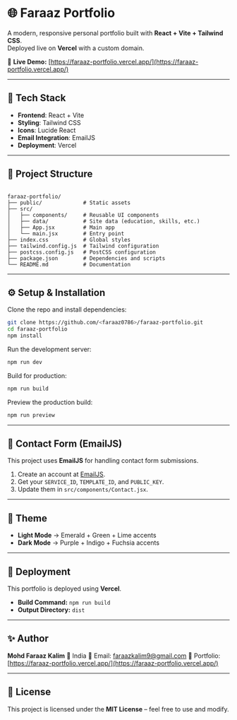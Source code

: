 # 🌐 Faraaz Portfolio

A modern, responsive personal portfolio built with **React + Vite + Tailwind CSS**.  
Deployed live on **Vercel** with a custom domain.  

🔗 **Live Demo:** [https://faraaz-portfolio.vercel.app/](https://faraaz-portfolio.vercel.app/)

---

## 🚀 Tech Stack
- **Frontend**: React + Vite  
- **Styling**: Tailwind CSS  
- **Icons**: Lucide React  
- **Email Integration**: EmailJS  
- **Deployment**: Vercel  

---

## 📂 Project Structure
```

faraaz-portfolio/
├── public/             # Static assets
├── src/
│   ├── components/     # Reusable UI components
│   ├── data/           # Site data (education, skills, etc.)
│   ├── App.jsx         # Main app
│   └── main.jsx        # Entry point
├── index.css           # Global styles
├── tailwind.config.js  # Tailwind configuration
├── postcss.config.js   # PostCSS configuration
├── package.json        # Dependencies and scripts
└── README.md           # Documentation

````

---

## ⚙️ Setup & Installation
Clone the repo and install dependencies:

```bash
git clone https://github.com/<faraaz0786>/faraaz-portfolio.git
cd faraaz-portfolio
npm install
````

Run the development server:

```bash
npm run dev
```

Build for production:

```bash
npm run build
```

Preview the production build:

```bash
npm run preview
```

---

## 📧 Contact Form (EmailJS)

This project uses **EmailJS** for handling contact form submissions.

1. Create an account at [EmailJS](https://www.emailjs.com/).
2. Get your `SERVICE_ID`, `TEMPLATE_ID`, and `PUBLIC_KEY`.
3. Update them in `src/components/Contact.jsx`.

---

## 🌙 Theme

* **Light Mode** → Emerald + Green + Lime accents
* **Dark Mode** → Purple + Indigo + Fuchsia accents

---

## 🚀 Deployment

This portfolio is deployed using **Vercel**.

* **Build Command:** `npm run build`
* **Output Directory:** `dist`

---

## ✨ Author

**Mohd Faraaz Kalim**
📍 India
📧 Email: [faraazkalim9@gmail.com](mailto:faraazkalim9@gmail.com)
🔗 Portfolio: [https://faraaz-portfolio.vercel.app/](https://faraaz-portfolio.vercel.app/)

---

## 📜 License

This project is licensed under the **MIT License** – feel free to use and modify.

```
